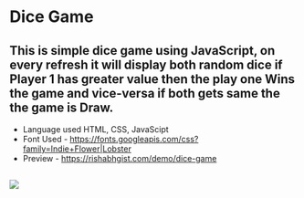 # Dice Game 
## This is simple dice game using JavaScript, on every refresh it will display both random dice if Player 1 has greater value then the play one Wins the game and vice-versa if both gets same the the game is Draw.
* Language used HTML, CSS, JavaScipt
* Font Used - https://fonts.googleapis.com/css?family=Indie+Flower|Lobster
* Preview - https://rishabhgist.com/demo/dice-game
## 
<img src="https://rishabhgist.com/demo/dice-game/dice.jpg">
